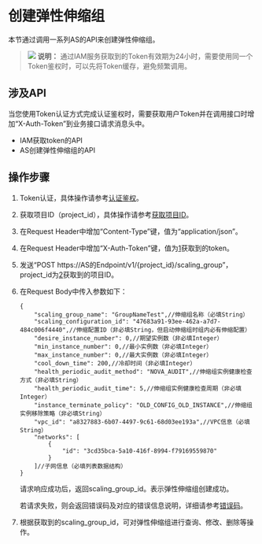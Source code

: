# 创建弹性伸缩组<a name="as_05_0101"></a>

本节通过调用一系列AS的API来创建弹性伸缩组。

>![](public_sys-resources/icon-note.gif) **说明：** 
>通过IAM服务获取到的Token有效期为24小时，需要使用同一个Token鉴权时，可以先将Token缓存，避免频繁调用。

## 涉及API<a name="zh-cn_topic_0121682346_section872994"></a>

当您使用Token认证方式完成认证鉴权时，需要获取用户Token并在调用接口时增加“X-Auth-Token”到业务接口请求消息头中。

-   IAM获取token的API
-   AS创建弹性伸缩组的API

## 操作步骤<a name="zh-cn_topic_0121682346_section7856948"></a>

1.  <a name="zh-cn_topic_0121682346_li1837051910476"></a>Token认证，具体操作请参考[认证鉴权](认证鉴权.md)。
2.  <a name="li1997795173212"></a>获取项目ID（project\_id），具体操作请参考[获取项目ID](获取项目ID.md)。
3.  在Request Header中增加“Content-Type”键，值为“application/json”。
4.  在Request Header中增加“X-Auth-Token”键，值为[1](#zh-cn_topic_0121682346_li1837051910476)获取到的token。
5.  发送“POST  https://AS的Endpoint/v1/\{project\_id\}/scaling\_group”，project\_id为[2](#li1997795173212)获取到的项目ID。
6.  在Request Body中传入参数如下：

    ```
    {
        "scaling_group_name": "GroupNameTest",//伸缩组名称（必填String）
        "scaling_configuration_id": "47683a91-93ee-462a-a7d7-484c006f4440",//伸缩配置ID（非必填String，但启动伸缩组时组内必有伸缩配置）
        "desire_instance_number": 0,//期望实例数（非必填Integer）
        "min_instance_number": 0,//最小实例数（非必填Integer）
        "max_instance_number": 0,//最大实例数（非必填Integer）
        "cool_down_time": 200,//冷却时间（非必填Integer）
        "health_periodic_audit_method": "NOVA_AUDIT",//伸缩组实例健康检查方式（非必填String）
        "health_periodic_audit_time": 5,//伸缩组实例健康检查周期（非必填Integer）
        "instance_terminate_policy": "OLD_CONFIG_OLD_INSTANCE",//伸缩组实例移除策略（非必填String）
        "vpc_id": "a8327883-6b07-4497-9c61-68d03ee193a",//VPC信息（必填String）
        "networks": [
            {
                "id": "3cd35bca-5a10-416f-8994-f79169559870"
            }
        ]//子网信息（必填列表数据结构）
    } 
    ```

    请求响应成功后，返回scaling\_group\_id。表示弹性伸缩组创建成功。

    若请求失败，则会返回错误码及对应的错误信息说明，详细请参考[错误码](错误码.md)。

7.  根据获取到的scaling\_group\_id，可对弹性伸缩组进行查询、修改、删除等操作。

